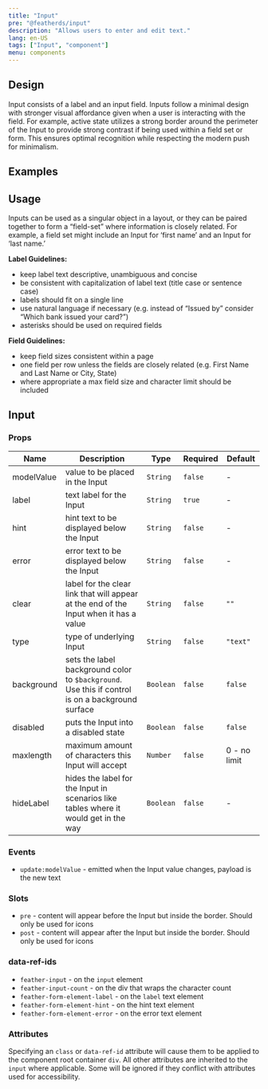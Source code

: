 ```yaml
---
title: "Input"
pre: "@featherds/input"
description: "Allows users to enter and edit text."
lang: en-US
tags: ["Input", "component"]
menu: components
---
```


## Design

Input consists of a label and an input field. Inputs follow a minimal design with stronger visual affordance given when a user is interacting with the field. For example, active state utilizes a strong border around the perimeter of the Input to provide strong contrast if being used within a field set or form. This ensures optimal recognition while respecting the modern push for minimalism.

## Examples

<Input-Examples />

## Usage

Inputs can be used as a singular object in a layout, or they can be paired together to form a “field-set” where information is closely related. For example, a field set might include an Input for ‘first name’ and an Input for ‘last name.’

**Label Guidelines:**

* keep label text descriptive, unambiguous and concise
* be consistent with capitalization of label text (title case or sentence case)
* labels should fit on a single line
* use natural language if necessary (e.g. instead of “Issued by” consider “Which bank issued your card?”)
* asterisks should be used on required fields

**Field Guidelines:**

* keep field sizes consistent within a page
* one field per row unless the fields are closely related (e.g. First Name and Last Name or City, State)
* where appropriate a max field size and character limit should be included

## Input

### Props

| Name       | Description                                                                                      | Type      | Required | Default      |
| ---------- | ------------------------------------------------------------------------------------------------ | --------- | -------- | ------------ |
| modelValue | value to be placed in the Input                                                                  | `String`  | `false`  | -            |
| label      | text label for the Input                                                                         | `String`  | `true`   | -            |
| hint       | hint text to be displayed below the Input                                                        | `String`  | `false`  | -            |
| error      | error text to be displayed below the Input                                                       | `String`  | `false`  | -            |
| clear      | label for the clear link that will appear at the end of the Input when it has a value            | `String`  | `false`  | `""`         |
| type       | type of underlying Input                                                                         | `String`  | `false`  | `"text"`     |
| background | sets the label background color to `$background`. Use this if control is on a background surface | `Boolean` | `false`  | `false`      |
| disabled   | puts the Input into a disabled state                                                             | `Boolean` | `false`  | `false`      |
| maxlength  | maximum amount of characters this Input will accept                                              | `Number`  | `false`  | 0 - no limit |
| hideLabel  | hides the label for the Input in scenarios like tables where it would get in the way             | `Boolean` | `false`  | -            |

### Events

- `update:modelValue` - emitted when the Input value changes, payload is the new text

### Slots

- `pre` - content will appear before the Input but inside the border. Should only be used for icons
- `post` - content will appear after the Input but inside the border. Should only be used for icons

### data-ref-ids

- `feather-input` - on the `input` element
- `feather-input-count` - on the div that wraps the character count
- `feather-form-element-label` - on the `label` text element
- `feather-form-element-hint` - on the hint text element
- `feather-form-element-error` - on the error text element

### Attributes

Specifying an `class` or `data-ref-id` attribute will cause them to be applied to the component root container `div`. All other attributes are inherited to the `input` where applicable. Some will be ignored if they conflict with attributes used for accessibility.
